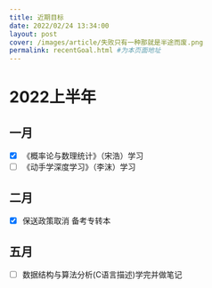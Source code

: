 ```yaml
---
title: 近期目标
date: 2022/02/24 13:34:00
layout: post
cover: /images/article/失败只有一种那就是半途而废.png
permalink: recentGoal.html #为本页面地址
---
```


# 2022上半年
## 一月
- [X] 《概率论与数理统计》（宋浩）学习
- [ ] 《动手学深度学习》（李沫）学习

## 二月
- [X] 保送政策取消 备考专转本

## 五月
- [ ] 数据结构与算法分析(C语言描述)学完并做笔记





<!-- 1. ~~学完李沫的动手学深度学习教程并做jupyter笔记~~
1. ~~学完吴恩达深度学习教程并做笔记~~
2. ~~如果还有时间就学周志华的西瓜书🍉~~
3. ~~阅读,把没看完的书看完,5~10本~~
4. 报送政策取消了，全力备考 -->
    
